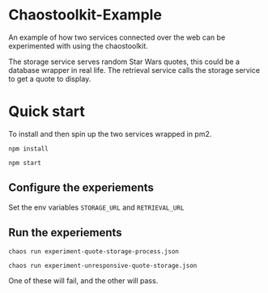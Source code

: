 # Chaostoolkit-Example
An example of how two services connected over the web can be experimented with using the chaostoolkit.

The storage service serves random Star Wars quotes, this could be a database wrapper in real life. 
The retrieval service calls the storage service to get a quote to display.

# Quick start
To install and then spin up the two services wrapped in pm2.

`npm install`

`npm start`

## Configure the experiements
Set the env variables `STORAGE_URL` and `RETRIEVAL_URL`

## Run the experiements

`chaos run experiment-quote-storage-process.json`

`chaos run experiment-unresponsive-quote-storage.json`

One of these will fail, and the other will pass.